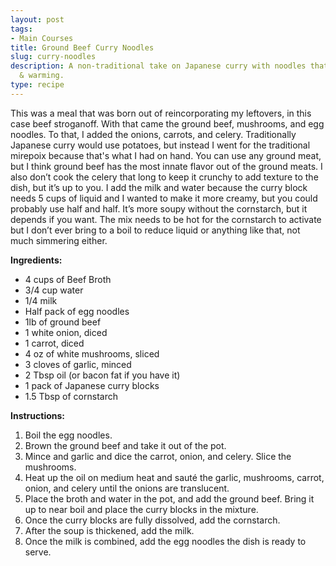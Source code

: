 ```yaml
---
layout: post
tags:
- Main Courses
title: Ground Beef Curry Noodles
slug: curry-noodles
description: A non-traditional take on Japanese curry with noodles that is still hearty
  & warming.
type: recipe
---
```


This was a meal that was born out of reincorporating my leftovers, in this case beef stroganoff. With that came the ground beef, mushrooms, and egg noodles. To that, I added the onions, carrots, and celery. Traditionally Japanese curry would use potatoes, but instead I went for the traditional mirepoix because that's what I had on hand. You can use any ground meat, but I think ground beef has the most innate flavor out of the ground meats. I also don’t cook the celery that long to keep it crunchy to add texture to the dish, but it’s up to you. I add the milk and water because the curry block needs 5 cups of liquid and I wanted to make it more creamy, but you could probably use half and half. It’s more soupy without the cornstarch, but it depends if you want. The mix needs to be hot for the cornstarch to activate but I don’t ever bring to a boil to reduce liquid or anything like that, not much simmering either.

**Ingredients:**
- 4 cups of Beef Broth
- 3/4 cup water
- 1/4 milk
- Half pack of egg noodles
- 1lb of ground beef
- 1 white onion, diced
- 1 carrot, diced
- 4 oz of white mushrooms, sliced
- 3 cloves of garlic, minced
- 2 Tbsp oil (or bacon fat if you have it)
- 1 pack of Japanese curry blocks
- 1.5 Tbsp of cornstarch

**Instructions:**
1. Boil the egg noodles.
2. Brown the ground beef and take it out of the pot.
3. Mince and garlic and dice the carrot, onion, and celery. Slice the mushrooms.
4. Heat up the oil on medium heat and sauté the garlic, mushrooms, carrot, onion, and celery until the onions are translucent.
5. Place the broth and water in the pot, and add the ground beef. Bring it up to near boil and place the curry blocks in the mixture.
6. Once the curry blocks are fully dissolved, add the cornstarch.
7. After the soup is thickened, add the milk.
8. Once the milk is combined, add the egg noodles the dish is ready to serve.